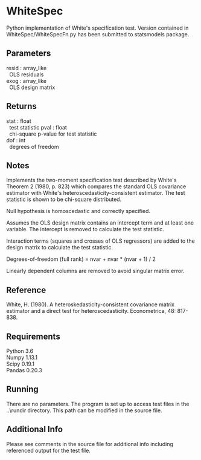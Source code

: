 # WhiteSpec
Python implementation of White's specification test. Version contained in WhiteSpec/WhiteSpecFn.py has been submitted to statsmodels package.

## Parameters
resid : array_like \
&nbsp;&nbsp;OLS residuals \
exog : array_like \
&nbsp;&nbsp;OLS design matrix

## Returns
stat : float \
&nbsp;&nbsp;test statistic
pval : float \
&nbsp;&nbsp;chi-square p-value for test statistic \
dof : int \
&nbsp;&nbsp;degrees of freedom

## Notes
Implements the two-moment specification test described by White's
Theorem 2 (1980, p. 823) which compares the standard OLS covariance
estimator with White's heteroscedasticity-consistent estimator. The
test statistic is shown to be chi-square distributed.

Null hypothesis is homoscedastic and correctly specified.

Assumes the OLS design matrix contains an intercept term and at least
one variable. The intercept is removed to calculate the test statistic.

Interaction terms (squares and crosses of OLS regressors) are added to
the design matrix to calculate the test statistic.

Degrees-of-freedom (full rank) = nvar + nvar * (nvar + 1) / 2

Linearly dependent columns are removed to avoid singular matrix error.

## Reference
White, H. (1980). A heteroskedasticity-consistent covariance matrix estimator and a direct test for heteroscedasticity. Econometrica, 48: 817-838.

## Requirements
Python 3.6 \
Numpy 1.13.1 \
Scipy 0.19.1 \
Pandas 0.20.3

## Running
There are no parameters. The program is set up to access test files in the ..\rundir directory. This path can be modified in the source file.

## Additional Info
Please see comments in the source file for additional info including referenced output for the test file.
